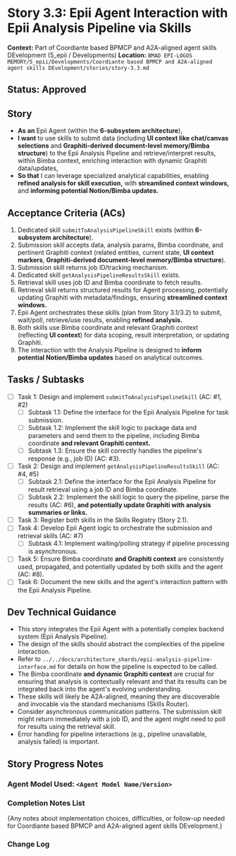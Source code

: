 # Story 3.3: Epii Agent Interaction with Epii Analysis Pipeline via Skills

**Context:** Part of Coordiante based BPMCP and A2A-aligned agent skills DEvelopment (5_epii / Developments)
**Location:** `BMAD EPI-LOGOS MEMORY/5_epii/Developments/Coordiante based BPMCP and A2A-aligned agent skills DEvelopment/stories/story-3.3.md`

## Status: Approved

## Story

- **As an** Epii Agent (within the **6-subsystem architecture**),
- **I want** to use skills to submit data (including **UI context like chat/canvas selections** and **Graphiti-derived document-level memory/Bimba structure**) to the Epii Analysis Pipeline and retrieve/interpret results, within Bimba context, enriching interaction with dynamic Graphiti data/updates,
- **So that** I can leverage specialized analytical capabilities, enabling **refined analysis for skill execution,** with **streamlined context windows,** and **informing potential Notion/Bimba updates.**

## Acceptance Criteria (ACs)

1.  Dedicated skill `submitToAnalysisPipelineSkill` exists (within **6-subsystem architecture**).
2.  Submission skill accepts data, analysis params, Bimba coordinate, and pertinent Graphiti context (related entities, current state, **UI context markers**, **Graphiti-derived document-level memory/Bimba structure**).
3.  Submission skill returns job ID/tracking mechanism.
4.  Dedicated skill `getAnalysisPipelineResultsSkill` exists.
5.  Retrieval skill uses job ID and Bimba coordinate to fetch results.
6.  Retrieval skill returns structured results for Agent processing, potentially updating Graphiti with metadata/findings, ensuring **streamlined context windows.**
7.  Epii Agent orchestrates these skills (plan from Story 3.1/3.2) to submit, wait/poll, retrieve/use results, enabling **refined analysis.**
8.  Both skills use Bimba coordinate and relevant Graphiti context (reflecting **UI context**) for data scoping, result interpretation, or updating Graphiti.
9.  The interaction with the Analysis Pipeline is designed to **inform potential Notion/Bimba updates** based on analytical outcomes.

## Tasks / Subtasks

- [ ] Task 1: Design and implement `submitToAnalysisPipelineSkill` (AC: #1, #2)
    - [ ] Subtask 1.1: Define the interface for the Epii Analysis Pipeline for task submission.
    - [ ] Subtask 1.2: Implement the skill logic to package data and parameters and send them to the pipeline, including Bimba coordinate **and relevant Graphiti context.**
    - [ ] Subtask 1.3: Ensure the skill correctly handles the pipeline's response (e.g., job ID) (AC: #3).
- [ ] Task 2: Design and implement `getAnalysisPipelineResultsSkill` (AC: #4, #5)
    - [ ] Subtask 2.1: Define the interface for the Epii Analysis Pipeline for result retrieval using a job ID and Bimba coordinate.
    - [ ] Subtask 2.2: Implement the skill logic to query the pipeline, parse the results (AC: #6), **and potentially update Graphiti with analysis summaries or links.**
- [ ] Task 3: Register both skills in the Skills Registry (Story 2.1).
- [ ] Task 4: Develop Epii Agent logic to orchestrate the submission and retrieval skills (AC: #7)
    - [ ] Subtask 4.1: Implement waiting/polling strategy if pipeline processing is asynchronous.
- [ ] Task 5: Ensure Bimba coordinate **and Graphiti context** are consistently used, propagated, and potentially updated by both skills and the agent (AC: #8).
- [ ] Task 6: Document the new skills and the agent's interaction pattern with the Epii Analysis Pipeline.

## Dev Technical Guidance

-   This story integrates the Epii Agent with a potentially complex backend system (Epii Analysis Pipeline).
-   The design of the skills should abstract the complexities of the pipeline interaction.
-   Refer to `../../docs/architecture_shards/epii-analysis-pipeline-interface.md` for details on how the pipeline is expected to be called.
-   The Bimba coordinate **and dynamic Graphiti context** are crucial for ensuring that analysis is contextually relevant and that its results can be integrated back into the agent's evolving understanding.
-   These skills will likely be A2A-aligned, meaning they are discoverable and invocable via the standard mechanisms (Skills Router).
-   Consider asynchronous communication patterns. The submission skill might return immediately with a job ID, and the agent might need to poll for results using the retrieval skill.
-   Error handling for pipeline interactions (e.g., pipeline unavailable, analysis failed) is important.

## Story Progress Notes

### Agent Model Used: `<Agent Model Name/Version>`

### Completion Notes List
{Any notes about implementation choices, difficulties, or follow-up needed for Coordiante based BPMCP and A2A-aligned agent skills DEvelopment.}

### Change Log